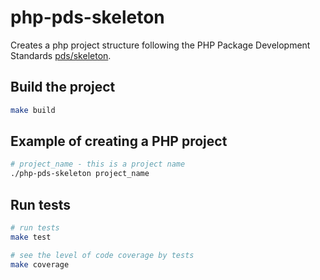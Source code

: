 # php-pds-skeleton

Creates a php project structure following the PHP Package Development Standards [pds/skeleton](https://github.com/php-pds/skeleton).

## Build the project

```bash
make build
```

## Example of creating a PHP project

```bash
# project_name - this is a project name
./php-pds-skeleton project_name
```

## Run tests

```bash
# run tests
make test

# see the level of code coverage by tests
make coverage
```
